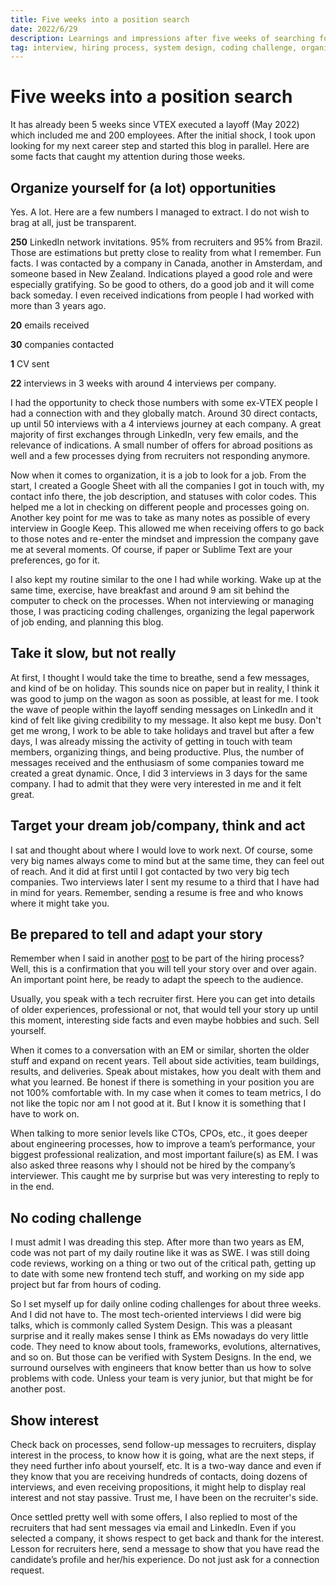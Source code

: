 ```yaml
---
title: Five weeks into a position search
date: 2022/6/29
description: Learnings and impressions after five weeks of searching for a new position as Engineering Manager.
tag: interview, hiring process, system design, coding challenge, organization
---
```


# Five weeks into a position search

It has already been 5 weeks since VTEX executed a layoff (May 2022) which included me and 200 employees. After the initial shock, I took upon looking for my next career step and started this blog in parallel. Here are some facts that caught my attention during those weeks.

## Organize yourself for (a lot) opportunities

Yes. A lot. Here are a few numbers I managed to extract. I do not wish to brag at all, just be transparent.

**250** LinkedIn network invitations. 95% from recruiters and 95% from Brazil. Those are estimations but pretty close to reality from what I remember. Fun facts. I was contacted by a company in Canada, another in Amsterdam, and someone based in New Zealand. Indications played a good role and were especially gratifying. So be good to others, do a good job and it will come back someday. I even received indications from people I had worked with more than 3 years ago.

**20** emails received

**30** companies contacted

**1** CV sent

**22** interviews in 3 weeks with around 4 interviews per company.

I had the opportunity to check those numbers with some ex-VTEX people I had a connection with and they globally match. Around 30 direct contacts, up until 50 interviews with a 4 interviews journey at each company. A great majority of first exchanges through LinkedIn, very few emails, and the relevance of indications. A small number of offers for abroad positions as well and a few processes dying from recruiters not responding anymore.

Now when it comes to organization, it is a job to look for a job. From the start, I created a Google Sheet with all the companies I got in touch with, my contact info there, the job description, and statuses with color codes. This helped me a lot in checking on different people and processes going on. Another key point for me was to take as many notes as possible of every interview in Google Keep. This allowed me when receiving offers to go back to those notes and re-enter the mindset and impression the company gave me at several moments. Of course, if paper or Sublime Text are your preferences, go for it.

I also kept my routine similar to the one I had while working. Wake up at the same time, exercise, have breakfast and around 9 am sit behind the computer to check on the processes. When not interviewing or managing those, I was practicing coding challenges, organizing the legal paperwork of job ending, and planning this blog.

## Take it slow, but not really

At first, I thought I would take the time to breathe, send a few messages, and kind of be on holiday. This sounds nice on paper but in reality, I think it was good to jump on the wagon as soon as possible, at least for me. I took the wave of people within the layoff sending messages on LinkedIn and it kind of felt like giving credibility to my message. It also kept me busy. Don't get me wrong, I work to be able to take holidays and travel but after a few days, I was already missing the activity of getting in touch with team members, organizing things, and being productive. Plus, the number of messages received and the enthusiasm of some companies toward me created a great dynamic. Once, I did 3 interviews in 3 days for the same company. I had to admit that they were very interested in me and it felt great.

## Target your dream job/company, think and act

I sat and thought about where I would love to work next. Of course, some very big names always come to mind but at the same time, they can feel out of reach. And it did at first until I got contacted by two very big tech companies. Two interviews later I sent my resume to a third that I have had in mind for years. Remember, sending a resume is free and who knows where it might take you.

## Be prepared to tell and adapt your story

Remember when I said in another [post](/posts/hiring-process) to be part of the hiring process? Well, this is a confirmation that you will tell your story over and over again. An important point here, be ready to adapt the speech to the audience.

Usually, you speak with a tech recruiter first. Here you can get into details of older experiences, professional or not, that would tell your story up until this moment, interesting side facts and even maybe hobbies and such. Sell yourself.

When it comes to a conversation with an EM or similar, shorten the older stuff and expand on recent years. Tell about side activities, team buildings, results, and deliveries. Speak about mistakes, how you dealt with them and what you learned. Be honest if there is something in your position you are not 100% comfortable with. In my case when it comes to team metrics, I do not like the topic nor am I not good at it. But I know it is something that I have to work on.

When talking to more senior levels like CTOs, CPOs, etc., it goes deeper about engineering processes, how to improve a team’s performance, your biggest professional realization, and most important failure(s) as EM. I was also asked three reasons why I should not be hired by the company’s interviewer. This caught me by surprise but was very interesting to reply to in the end.

## No coding challenge

I must admit I was dreading this step. After more than two years as EM, code was not part of my daily routine like it was as SWE. I was still doing code reviews, working on a thing or two out of the critical path, getting up to date with some new frontend tech stuff, and working on my side app project but far from hours of coding.

So I set myself up for daily online coding challenges for about three weeks. And I did not have to. The most tech-oriented interviews I did were big talks, which is commonly called System Design. This was a pleasant surprise and it really makes sense I think as EMs nowadays do very little code. They need to know about tools, frameworks, evolutions, alternatives, and so on. But those can be verified with System Designs. In the end, we surround ourselves with engineers that know better than us how to solve problems with code. Unless your team is very junior, but that might be for another post.

## Show interest

Check back on processes, send follow-up messages to recruiters, display interest in the process, to know how it is going, what are the next steps, if they need further info about yourself, etc. It is a two-way dance and even if they know that you are receiving hundreds of contacts, doing dozens of interviews, and even receiving propositions, it might help to display real interest and not stay passive. Trust me, I have been on the recruiter's side.

Once settled pretty well with some offers, I also replied to most of the recruiters that had sent messages via email and LinkedIn. Even if you selected a company, it shows respect to get back and thank for the interest. Lesson for recruiters here, send a message to show that you have read the candidate’s profile and her/his experience. Do not just ask for a connection request.
